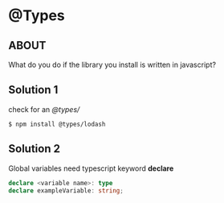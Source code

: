 # @Types

## ABOUT

What do you do if the library you install is written in javascript?

## Solution 1

check for an *@types/<packagename>*

`$ npm install @types/lodash`

## Solution 2

Global variables need typescript keyword **declare**

```typescript
declare <variable name>: type
declare exampleVariable: string;
```